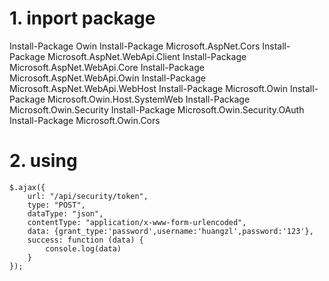 ﻿# 1. inport package
Install-Package Owin
Install-Package Microsoft.AspNet.Cors
Install-Package Microsoft.AspNet.WebApi.Client
Install-Package Microsoft.AspNet.WebApi.Core
Install-Package Microsoft.AspNet.WebApi.Owin
Install-Package Microsoft.AspNet.WebApi.WebHost
Install-Package Microsoft.Owin
Install-Package Microsoft.Owin.Host.SystemWeb
Install-Package Microsoft.Owin.Security
Install-Package Microsoft.Owin.Security.OAuth
Install-Package Microsoft.Owin.Cors

# 2. using 
    $.ajax({
        url: "/api/security/token",
        type: "POST",
        dataType: "json",
        contentType: "application/x-www-form-urlencoded",
        data: {grant_type:'password',username:'huangzl',password:'123'},
        success: function (data) {
            console.log(data)
        }
    });